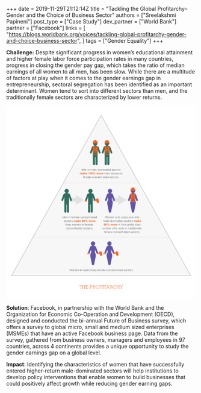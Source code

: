 +++
date = 2019-11-29T21:12:14Z
title = "Tackling the Global Profitarchy–Gender and the Choice of Business Sector"
authors = ["Sreelakshmi Papineni"]
post_type = ["Case Study"]
dev_partner = ["World Bank"]
partner = ["Facebook"]
links = [
    "https://blogs.worldbank.org/voices/tackling-global-profitarchy-gender-and-choice-business-sector",
]
tags = ["Gender Equality"]
+++

**Challenge:** Despite significant progress in women’s educational attainment and higher female labor force participation rates in many countries, progress in closing the gender pay gap, which takes the ratio of median earnings of all women to all men, has been slow. While there are a multitude of factors at play when it comes to the gender earnings gap in entrepreneurship, sectoral segregation has been identified as an important determinant.  Women tend to sort into different sectors than men, and the traditionally female sectors are characterized by lower returns.

![](/gil_fb_figure1_theprofitarchy.jpg)

**Solution**: Facebook, in partnership with the World Bank and the Organization for Economic Co-Operation and Development (OECD), designed and conducted the bi-annual Future of Business survey, which offers a survey to global micro, small and medium sized enterprises (MSMEs) that have an active Facebook business page. Data from the survey, gathered from business owners, managers and employees in 97 countries, across 4 continents provides a unique opportunity to study the gender earnings gap on a global level.

**Impact**: Identifying the characteristics of women that have successfully entered higher-return male-dominated sectors will help institutions to develop policy interventions that enable women to build businesses that could positively affect growth while reducing gender earning gaps.